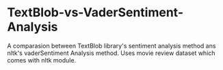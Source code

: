 # TextBlob-vs-VaderSentiment-Analysis
A comparasion between TextBlob library's sentiment analysis method ans nltk's vaderSentiment Analysis method. Uses movie review dataset which comes with nltk module.
